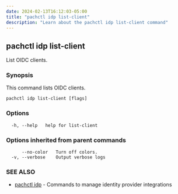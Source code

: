 ```yaml
---
date: 2024-02-13T16:12:03-05:00
title: "pachctl idp list-client"
description: "Learn about the pachctl idp list-client command"
---
```


## pachctl idp list-client

List OIDC clients.

### Synopsis

This command lists OIDC clients.

```
pachctl idp list-client [flags]
```

### Options

```
  -h, --help   help for list-client
```

### Options inherited from parent commands

```
      --no-color   Turn off colors.
  -v, --verbose    Output verbose logs
```

### SEE ALSO

* [pachctl idp](../pachctl_idp)	 - Commands to manage identity provider integrations

